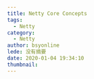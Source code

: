 ```yaml
---
title: Netty Core Concepts
tags:
  - Netty
category:
  - Netty
author: bsyonline
lede: 没有摘要
date: 2020-01-04 19:34:10
thumbnail:
---
```

